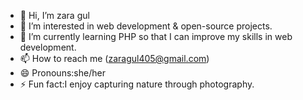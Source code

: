 - 👋 Hi, I’m zara gul
- 👀 I’m interested in web development & open-source projects.
- 🌱 I’m currently learning PHP so that I can improve my skills in web development.
- 📫 How to reach me (zaragul405@gmail.com)
- 😄 Pronouns:she/her
- ⚡ Fun fact:I enjoy capturing nature through photography. 

<!---
zara797/zara797 is a ✨ special ✨ repository because its `README.md` (this file) appears on your GitHub profile.
You can click the Preview link to take a look at your changes.
--->
